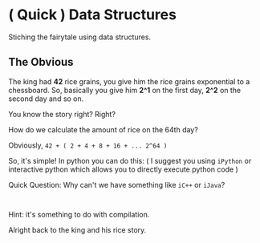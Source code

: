 # ( Quick ) Data Structures

Stiching the fairytale using data structures.


## The Obvious

The king had **42** rice grains, you give him the rice grains exponential to a chessboard. So, basically you give him **2^1** on the first day, **2^2** on the second day and so on.

You know the story right? Right?

How do we calculate the amount of rice on the 64th day?

Obviously, `42 + ( 2 + 4 + 8 + 16 + ... 2^64 )`

So, it's simple! In python you can do this: ( I suggest you using `iPython` or interactive python which allows you to directly execute python code ) 

Quick Question: Why can't we have something like `iC++` or `iJava`?

```


```

Hint: it's something to do with compilation.

Alright back to the king and his rice story.






